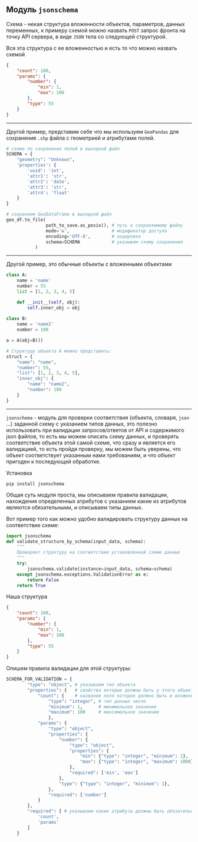 Модуль `jsonschema`
---

Схема - некая структура вложенности объектов, параметров, данных переменных, к 
примеру схемой можно назвать `POST` запрос фронта на точку API сервера, в виде 
`JSON` тела со следующей структурой.

Вся эта структура с ее вложенностью и есть то что можно назвать схемой
```json
{
    "count": 100,
    "params": {
        "number": { 
            "min": 1,
            "max": 100
        },
        "type": 55
    }
}
```

---

Другой пример, представим себе что мы используем `GeoPandas` для сохранения `.shp`
файла с геометрией и атрибутами полей.

```python
# схема по сохранения полей в выходной файл 
SCHEMA = {
    "geometry": "Unknown",
    'properties': {
        'uuid': 'int',
        'attr1': 'str',
        'attr2': 'date',
        'attr3': 'str',
        'attr4': 'float'
    }
}

# сохраняем GeoDataFrame в выходной файл
geo_df.to_file(
               path_to_save.as_posix(), # путь к сохраняемому файлу
               mode='w',                # модификатор доступа  
               encoding='UTF-8',        # кодировка
               schema=SCHEMA            # указывем схему сохранения
           )
```

---

Другой пример, это обычные объекты с вложенными объектами

```python
class A:
    name = 'name'
    number = 55 
    list = [1, 2, 3, 4, 5]

    def __init__(self, obj):
        self.inner_obj = obj
    
class B:
    name = 'name2'
    number = 100

a = A(obj=B())

# Структуру объекта A можно представить:
struct = {
    "name": "name",
    "number": 55,
    "list": [1, 2, 3, 4, 5],
    "inner_obj": {
        "name": "name2",
        "number": 100
    }
}
```

---

`jsonschema` - модуль для проверки соответствия (объекта, словаря, `json` ...) 
заданной схему с указанием типов данных, это полезно использовать при валидации
запросов/ответов от API и содержимого json файлов, то есть мы можем описать схему
данных, и проверять соответствие объекта этой самой схеме, что сразу и является его
валидацией, то есть пройдя проверку, мы можем быть уверены, что объект соответствует
указанным нами требованиям, и что объект пригоден к последующей обработке.

Установка
```
pip install jsonschema
```

Общая суть модуля проста, мы описываем правила валидации, нахождения определенных 
атрибутов с указанием какие из атрибутов являются обязательными, и описываем типы 
данных.

Вот пример того как можно удобно валидировать структуру данных на соответствие схеме:
```python
import jsonschema
def validate_structure_by_schema(input_data, schema):
    """
    Проверяет структуру на соответствие установленной схеме данных
    """
    try:
        jsonschema.validate(instance=input_data, schema=schema)
    except jsonschema.exceptions.ValidationError as e:
        return False
    return True
```

Наша структура
```json
{
    "count": 100,
    "params": {
        "number": { 
            "min": 1,
            "max": 100
        },
        "type": 55
    }
}
```

Опишем правила валидации для этой структуры:
```python
SCHEMA_FOR_VALIDATION = {
        "type": "object", # указываем тип объекта
        "properties": {   # свойства которые должны быть у этого объекта
            "count": {    # название поля которое должно быть и вложенная структура
                "type": "integer", # тип данных число
                "minimum": 1,      # минимальное значение
                "maximum": 100     # максимальное значение
                },
            "params": {
                "type": "object",
                "properties": {
                    "number": {
                        "type": "object",
                        "properties": {
                            "min": {"type": "integer", "minimum": 1},
                            "max": {"type": "integer", "maximum": 1000},
                        },
                        "required": ['min', 'max']
                    },
                    "type": {"type": "integer", "minimum": 1},
                },
                "required": ['number']
            }
        },
        "required": [ # указываем какие атрибуты должны быть обязательными на этом уровне
            'count', 
            'params'
        ] 
    }
```
